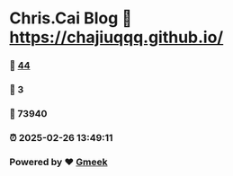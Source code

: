 # Chris.Cai Blog :link: https://chajiuqqq.github.io/ 
### :page_facing_up: [44](https://chajiuqqq.github.io//tag.html) 
### :speech_balloon: 3 
### :hibiscus: 73940 
### :alarm_clock: 2025-02-26 13:49:11 
### Powered by :heart: [Gmeek](https://github.com/Meekdai/Gmeek)
